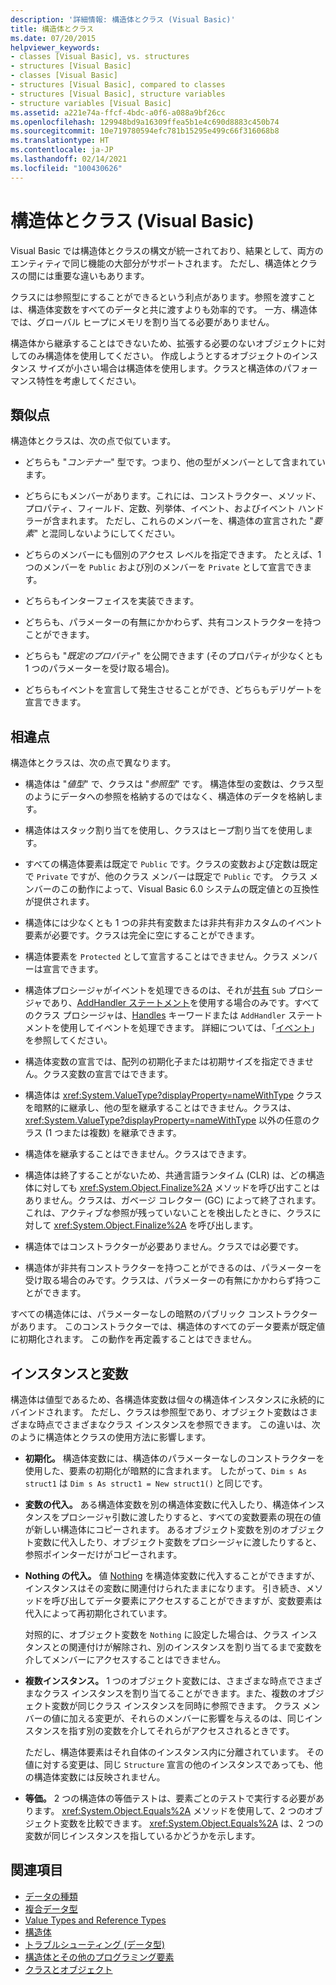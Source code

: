 ```yaml
---
description: '詳細情報: 構造体とクラス (Visual Basic)'
title: 構造体とクラス
ms.date: 07/20/2015
helpviewer_keywords:
- classes [Visual Basic], vs. structures
- structures [Visual Basic]
- classes [Visual Basic]
- structures [Visual Basic], compared to classes
- structures [Visual Basic], structure variables
- structure variables [Visual Basic]
ms.assetid: a221e74a-ffcf-4bdc-a0f6-a088a9bf26cc
ms.openlocfilehash: 129948bd9a16309ffea5b1e4c690d8883c450b74
ms.sourcegitcommit: 10e719780594efc781b15295e499c66f316068b8
ms.translationtype: HT
ms.contentlocale: ja-JP
ms.lasthandoff: 02/14/2021
ms.locfileid: "100430626"
---
```

# <a name="structures-and-classes-visual-basic"></a>構造体とクラス (Visual Basic)

Visual Basic では構造体とクラスの構文が統一されており、結果として、両方のエンティティで同じ機能の大部分がサポートされます。 ただし、構造体とクラスの間には重要な違いもあります。  
  
 クラスには参照型にすることができるという利点があります。参照を渡すことは、構造体変数をすべてのデータと共に渡すよりも効率的です。 一方、構造体では、グローバル ヒープにメモリを割り当てる必要がありません。  
  
 構造体から継承することはできないため、拡張する必要のないオブジェクトに対してのみ構造体を使用してください。 作成しようとするオブジェクトのインスタンス サイズが小さい場合は構造体を使用します。クラスと構造体のパフォーマンス特性を考慮してください。  
  
## <a name="similarities"></a>類似点  

 構造体とクラスは、次の点で似ています。  
  
- どちらも "*コンテナー*" 型です。つまり、他の型がメンバーとして含まれています。  
  
- どちらにもメンバーがあります。これには、コンストラクター、メソッド、プロパティ、フィールド、定数、列挙体、イベント、およびイベント ハンドラーが含まれます。 ただし、これらのメンバーを、構造体の宣言された "*要素*" と混同しないようにしてください。  
  
- どちらのメンバーにも個別のアクセス レベルを指定できます。 たとえば、1 つのメンバーを `Public` および別のメンバーを `Private` として宣言できます。  
  
- どちらもインターフェイスを実装できます。  
  
- どちらも、パラメーターの有無にかかわらず、共有コンストラクターを持つことができます。  
  
- どちらも "*既定のプロパティ*" を公開できます (そのプロパティが少なくとも 1 つのパラメーターを受け取る場合)。  
  
- どちらもイベントを宣言して発生させることができ、どちらもデリゲートを宣言できます。  
  
## <a name="differences"></a>相違点  

 構造体とクラスは、次の点で異なります。  
  
- 構造体は "*値型*" で、クラスは "*参照型*" です。 構造体型の変数は、クラス型のようにデータへの参照を格納するのではなく、構造体のデータを格納します。  
  
- 構造体はスタック割り当てを使用し、クラスはヒープ割り当てを使用します。  
  
- すべての構造体要素は既定で `Public` です。クラスの変数および定数は既定で `Private` ですが、他のクラス メンバーは既定で `Public` です。 クラス メンバーのこの動作によって、Visual Basic 6.0 システムの既定値との互換性が提供されます。  
  
- 構造体には少なくとも 1 つの非共有変数または非共有非カスタムのイベント要素が必要です。クラスは完全に空にすることができます。  
  
- 構造体要素を `Protected` として宣言することはできません。クラス メンバーは宣言できます。  
  
- 構造体プロシージャがイベントを処理できるのは、それが[共有](../../../language-reference/modifiers/shared.md) `Sub` プロシージャであり、[AddHandler ステートメント](../../../language-reference/statements/addhandler-statement.md)を使用する場合のみです。すべてのクラス プロシージャは、[Handles](../../../language-reference/statements/handles-clause.md) キーワードまたは `AddHandler` ステートメントを使用してイベントを処理できます。 詳細については、「[イベント](../events/index.md)」を参照してください。  
  
- 構造体変数の宣言では、配列の初期化子または初期サイズを指定できません。クラス変数の宣言ではできます。  
  
- 構造体は <xref:System.ValueType?displayProperty=nameWithType> クラスを暗黙的に継承し、他の型を継承することはできません。クラスは、<xref:System.ValueType?displayProperty=nameWithType> 以外の任意のクラス (1 つまたは複数) を継承できます。  
  
- 構造体を継承することはできません。クラスはできます。  
  
- 構造体は終了することがないため、共通言語ランタイム (CLR) は、どの構造体に対しても <xref:System.Object.Finalize%2A> メソッドを呼び出すことはありません。クラスは、ガベージ コレクター (GC) によって終了されます。これは、アクティブな参照が残っていないことを検出したときに、クラスに対して <xref:System.Object.Finalize%2A> を呼び出します。  
  
- 構造体ではコンストラクターが必要ありません。クラスでは必要です。  
  
- 構造体が非共有コンストラクターを持つことができるのは、パラメーターを受け取る場合のみです。クラスは、パラメーターの有無にかかわらず持つことができます。  
  
 すべての構造体には、パラメーターなしの暗黙のパブリック コンストラクターがあります。 このコンストラクターでは、構造体のすべてのデータ要素が既定値に初期化されます。 この動作を再定義することはできません。  
  
## <a name="instances-and-variables"></a>インスタンスと変数  

 構造体は値型であるため、各構造体変数は個々の構造体インスタンスに永続的にバインドされます。 ただし、クラスは参照型であり、オブジェクト変数はさまざまな時点でさまざまなクラス インスタンスを参照できます。 この違いは、次のように構造体とクラスの使用方法に影響します。  
  
- **初期化。** 構造体変数には、構造体のパラメーターなしのコンストラクターを使用した、要素の初期化が暗黙的に含まれます。 したがって、`Dim s As struct1` は `Dim s As struct1 = New struct1()` と同じです。  
  
- **変数の代入。** ある構造体変数を別の構造体変数に代入したり、構造体インスタンスをプロシージャ引数に渡したりすると、すべての変数要素の現在の値が新しい構造体にコピーされます。 あるオブジェクト変数を別のオブジェクト変数に代入したり、オブジェクト変数をプロシージャに渡したりすると、参照ポインターだけがコピーされます。  
  
- **Nothing の代入。** 値 [Nothing](../../../language-reference/nothing.md) を構造体変数に代入することができますが、インスタンスはその変数に関連付けられたままになります。 引き続き、メソッドを呼び出してデータ要素にアクセスすることができますが、変数要素は代入によって再初期化されています。  
  
     対照的に、オブジェクト変数を `Nothing` に設定した場合は、クラス インスタンスとの関連付けが解除され、別のインスタンスを割り当てるまで変数を介してメンバーにアクセスすることはできません。  
  
- **複数インスタンス。** 1 つのオブジェクト変数には、さまざまな時点でさまざまなクラス インスタンスを割り当てることができます。また、複数のオブジェクト変数が同じクラス インスタンスを同時に参照できます。 クラス メンバーの値に加える変更が、それらのメンバーに影響を与えるのは、同じインスタンスを指す別の変数を介してそれらがアクセスされるときです。  
  
     ただし、構造体要素はそれ自体のインスタンス内に分離されています。 その値に対する変更は、同じ `Structure` 宣言の他のインスタンスであっても、他の構造体変数には反映されません。  
  
- **等価。** 2 つの構造体の等価テストは、要素ごとのテストで実行する必要があります。 <xref:System.Object.Equals%2A> メソッドを使用して、2 つのオブジェクト変数を比較できます。 <xref:System.Object.Equals%2A> は、2 つの変数が同じインスタンスを指しているかどうかを示します。  
  
## <a name="see-also"></a>関連項目

- [データの種類](index.md)
- [複合データ型](composite-data-types.md)
- [Value Types and Reference Types](value-types-and-reference-types.md)
- [構造体](structures.md)
- [トラブルシューティング (データ型)](troubleshooting-data-types.md)
- [構造体とその他のプログラミング要素](structures-and-other-programming-elements.md)
- [クラスとオブジェクト](../objects-and-classes/index.md)
